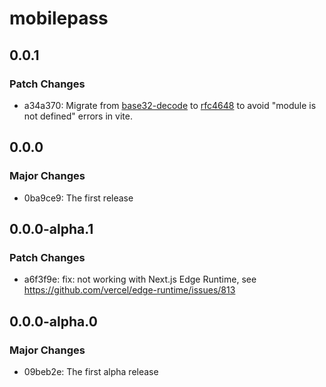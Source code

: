 # mobilepass

## 0.0.1

### Patch Changes

- a34a370: Migrate from [base32-decode](https://www.npmjs.com/package/base32-decode) to [rfc4648](https://www.npmjs.com/package/rfc4648) to avoid "module is not defined" errors in vite.

## 0.0.0

### Major Changes

- 0ba9ce9: The first release

## 0.0.0-alpha.1

### Patch Changes

- a6f3f9e: fix: not working with Next.js Edge Runtime, see https://github.com/vercel/edge-runtime/issues/813

## 0.0.0-alpha.0

### Major Changes

- 09beb2e: The first alpha release
